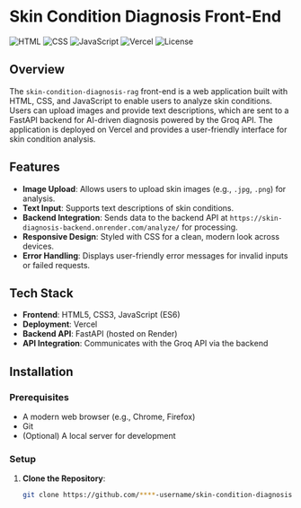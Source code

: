 # Skin Condition Diagnosis Front-End

![HTML](https://img.shields.io/badge/HTML-5-orange.svg)
![CSS](https://img.shields.io/badge/CSS-3-blue.svg)
![JavaScript](https://img.shields.io/badge/JavaScript-ES6-yellow.svg)
![Vercel](https://img.shields.io/badge/Vercel-Deployed-black.svg)
![License](https://img.shields.io/badge/License-MIT-green.svg)

## Overview

The `skin-condition-diagnosis-rag` front-end is a web application built with HTML, CSS, and JavaScript to enable users to analyze skin conditions. Users can upload images and provide text descriptions, which are sent to a FastAPI backend for AI-driven diagnosis powered by the Groq API. The application is deployed on Vercel and provides a user-friendly interface for skin condition analysis.

## Features

- **Image Upload**: Allows users to upload skin images (e.g., `.jpg`, `.png`) for analysis.
- **Text Input**: Supports text descriptions of skin conditions.
- **Backend Integration**: Sends data to the backend API at `https://skin-diagnosis-backend.onrender.com/analyze/` for processing.
- **Responsive Design**: Styled with CSS for a clean, modern look across devices.
- **Error Handling**: Displays user-friendly error messages for invalid inputs or failed requests.

## Tech Stack

- **Frontend**: HTML5, CSS3, JavaScript (ES6)
- **Deployment**: Vercel
- **Backend API**: FastAPI (hosted on Render)
- **API Integration**: Communicates with the Groq API via the backend

## Installation

### Prerequisites

- A modern web browser (e.g., Chrome, Firefox)
- Git
- (Optional) A local server for development

### Setup

1. **Clone the Repository**:
   ```bash
   git clone https://github.com/****-username/skin-condition-diagnosis-rag.git
